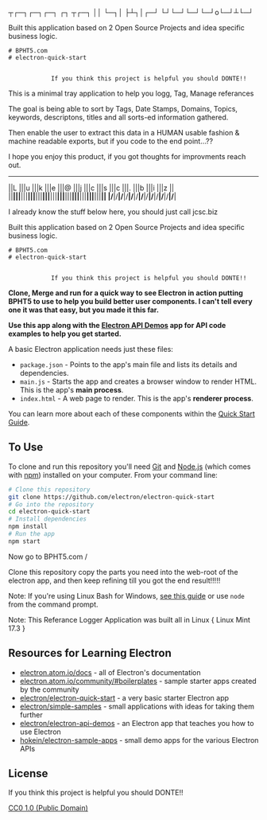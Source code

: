  ┬┌─┐┌─┐┌─┐ ┌┐ ┬┌─┐
 ││  └─┐│   ├┴┐│┌─┘
└┘└─┘└─┘└─┘o└─┘┴└─┘
                   
                
Built this application based on 2 Open Source Projects and idea specific business logic.

    # BPHT5.com
    # electron-quick-start


                If you think this project is helpful you should DONTE!!

         
This is a minimal tray application to help you logg, Tag, Manage referances

The goal is being able to sort by Tags, Date Stamps, Domains, Topics, keywords, descriptons, titles and all sorts-ed information gathered.

Then enable the user to extract this data in a HUMAN usable fashion & machine readable exports, but if you code to the end point...??


I hope you enjoy this product, if you got thoughts for improvments reach out.
 
 ____ ____ ____ ____ ____ ____ ____ ____ ____ ____ ____ ____ ____ 
||L |||u |||k |||e |||@ |||j |||c |||s |||c |||. |||b |||i |||z ||
||__|||__|||__|||__|||__|||__|||__|||__|||__|||__|||__|||__|||__||
|/__\|/__\|/__\|/__\|/__\|/__\|/__\|/__\|/__\|/__\|/__\|/__\|/__\|
                                                                  












I already know the stuff below here, you should just call jcsc.biz









             
Built this application based on 2 Open Source Projects and idea specific business logic.

    # BPHT5.com
    # electron-quick-start


                If you think this project is helpful you should DONTE!!


**Clone, Merge and run for a quick way to see Electron in action putting BPHT5 to use to help you build better user components.  I can't tell every one it was that easy, but you made it this far.**



        
**Use this app along with the [Electron API Demos](http://electron.atom.io/#get-started) app for API code examples to help you get started.**

A basic Electron application needs just these files:

- `package.json` - Points to the app's main file and lists its details and dependencies.
- `main.js` - Starts the app and creates a browser window to render HTML. This is the app's **main process**.
- `index.html` - A web page to render. This is the app's **renderer process**.

You can learn more about each of these components within the [Quick Start Guide](http://electron.atom.io/docs/tutorial/quick-start).

## To Use

To clone and run this repository you'll need [Git](https://git-scm.com) and [Node.js](https://nodejs.org/en/download/) (which comes with [npm](http://npmjs.com)) installed on your computer. From your command line:

```bash
# Clone this repository
git clone https://github.com/electron/electron-quick-start
# Go into the repository
cd electron-quick-start
# Install dependencies
npm install
# Run the app
npm start
```

Now go to BPHT5.com /

Clone this repository
copy the parts you need into the web-root of the electron app, and 
then keep refining till you got the end result!!!!!





Note: If you're using Linux Bash for Windows, [see this guide](https://www.howtogeek.com/261575/how-to-run-graphical-linux-desktop-applications-from-windows-10s-bash-shell/) or use `node` from the command prompt.

Note: This Referance Logger Application was built all in Linux { Linux Mint 17.3 }

## Resources for Learning Electron

- [electron.atom.io/docs](http://electron.atom.io/docs) - all of Electron's documentation
- [electron.atom.io/community/#boilerplates](http://electron.atom.io/community/#boilerplates) - sample starter apps created by the community
- [electron/electron-quick-start](https://github.com/electron/electron-quick-start) - a very basic starter Electron app
- [electron/simple-samples](https://github.com/electron/simple-samples) - small applications with ideas for taking them further
- [electron/electron-api-demos](https://github.com/electron/electron-api-demos) - an Electron app that teaches you how to use Electron
- [hokein/electron-sample-apps](https://github.com/hokein/electron-sample-apps) - small demo apps for the various Electron APIs

## License


If you think this project is helpful you should DONTE!!


[CC0 1.0 (Public Domain)](LICENSE.md)

